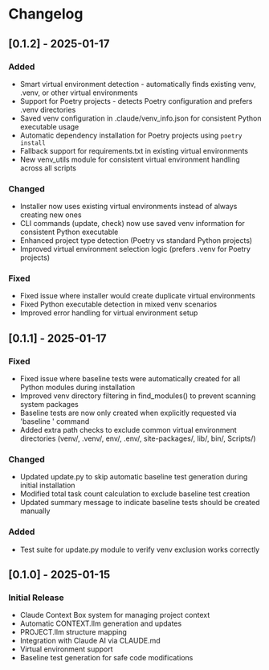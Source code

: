 # Changelog

## [0.1.2] - 2025-01-17

### Added
- Smart virtual environment detection - automatically finds existing venv, .venv, or other virtual environments
- Support for Poetry projects - detects Poetry configuration and prefers .venv directories
- Saved venv configuration in .claude/venv_info.json for consistent Python executable usage
- Automatic dependency installation for Poetry projects using `poetry install`
- Fallback support for requirements.txt in existing virtual environments
- New venv_utils module for consistent virtual environment handling across all scripts

### Changed
- Installer now uses existing virtual environments instead of always creating new ones
- CLI commands (update, check) now use saved venv information for consistent Python executable
- Enhanced project type detection (Poetry vs standard Python projects)
- Improved virtual environment selection logic (prefers .venv for Poetry projects)

### Fixed
- Fixed issue where installer would create duplicate virtual environments
- Fixed Python executable detection in mixed venv scenarios
- Improved error handling for virtual environment setup

## [0.1.1] - 2025-01-17

### Fixed
- Fixed issue where baseline tests were automatically created for all Python modules during installation
- Improved venv directory filtering in find_modules() to prevent scanning system packages
- Baseline tests are now only created when explicitly requested via 'baseline <module>' command
- Added extra path checks to exclude common virtual environment directories (venv/, .venv/, env/, .env/, site-packages/, lib/, bin/, Scripts/)

### Changed
- Updated update.py to skip automatic baseline test generation during initial installation
- Modified total task count calculation to exclude baseline test creation
- Updated summary message to indicate baseline tests should be created manually

### Added
- Test suite for update.py module to verify venv exclusion works correctly

## [0.1.0] - 2025-01-15

### Initial Release
- Claude Context Box system for managing project context
- Automatic CONTEXT.llm generation and updates
- PROJECT.llm structure mapping
- Integration with Claude AI via CLAUDE.md
- Virtual environment support
- Baseline test generation for safe code modifications